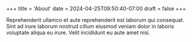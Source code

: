 +++
title = 'About'
date = 2024-04-25T09:50:40-07:00
draft = false
+++

Reprehenderit ullamco et aute reprehenderit est laborum qui consequat. Sint ad irure laborum nostrud cillum eiusmod veniam dolor in laboris voluptate aliqua eu irure. Velit incididunt eu aute amet nisi.
